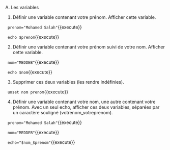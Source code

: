 A.	Les variables

1.	Définir une variable contenant votre prénom. Afficher cette variable.

` prenom="Mohamed Salah"`{{execute}}

` echo $prenom`{{execute}}

2.	Définir une variable contenant votre prénom suivi de votre nom. Afficher cette variable.

` nom="MEDDEB"`{{execute}}

` echo $nom`{{execute}}

3.	Supprimer ces deux variables (les rendre indéfinies).

` unset nom prenom`{{execute}}

4.	Définir une variable contenant votre nom, une autre contenant votre prénom. Avec un seul echo, afficher ces deux variables, séparées par un caractère souligné (votrenom_votreprenom).

` prenom="Mohamed Salah"`{{execute}}

` nom="MEDDEB"`{{execute}}

` echo="$nom_$prenom"`{{execute}}